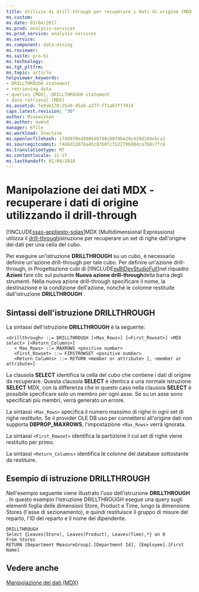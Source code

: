 ```yaml
---
title: Utilizzo di drill-through per recuperare i dati di origine (MDX) | Documenti Microsoft
ms.custom: 
ms.date: 03/04/2017
ms.prod: analysis-services
ms.prod_service: analysis-services
ms.service: 
ms.component: data-mining
ms.reviewer: 
ms.suite: pro-bi
ms.technology: 
ms.tgt_pltfrm: 
ms.topic: article
helpviewer_keywords:
- DRILLTHROUGH statement
- retrieving data
- queries [MDX], DRILLTHROUGH statement
- data retrieval [MDX]
ms.assetid: fe0ab170-25a9-45a8-a377-f71a67f77018
caps.latest.revision: "30"
author: Minewiskan
ms.author: owend
manager: kfile
ms.workload: Inactive
ms.openlocfilehash: 1749970e49904d8788c08f8be29cd20d189ebca3
ms.sourcegitcommit: f486d12078a45c87b0fcf52270b904ca7b0c7fc8
ms.translationtype: MT
ms.contentlocale: it-IT
ms.lasthandoff: 01/08/2018
---
```

# <a name="mdx-data-manipulation---retrieve-source-data-using-drillthrough"></a>Manipolazione dei dati MDX - recuperare i dati di origine utilizzando il drill-through
[!INCLUDE[ssas-appliesto-sqlas](../../../includes/ssas-appliesto-sqlas.md)]MDX (Multidimensional Expressions) utilizza il [drill-through](../../../mdx/mdx-data-manipulation-drillthrough.md)istruzione per recuperare un set di righe dall'origine dei dati per una cella del cubo.  
  
 Per eseguire un'istruzione **DRILLTHROUGH** su un cubo, è necessario definire un'azione drill-through per tale cubo. Per definire un'azione drill-through, in Progettazione cubi di [!INCLUDE[ssBIDevStudioFull](../../../includes/ssbidevstudiofull-md.md)]nel riquadro **Azioni** fare clic sul pulsante **Nuova azione drill-through**della barra degli strumenti. Nella nuova azione drill-through specificare il nome, la destinazione e la condizione dell'azione, nonché le colonne restituite dall'istruzione **DRILLTHROUGH** .  
  
## <a name="drillthrough-statement-syntax"></a>Sintassi dell'istruzione DRILLTHROUGH  
 La sintassi dell'istruzione **DRILLTHROUGH** è la seguente:  
  
```  
<drillthrough> ::= DRILLTHROUGH [<Max_Rows>] [<First_Rowset>] <MDX select> [<Return_Columns>]  
   < Max_Rows> ::= MAXROWS <positive number>  
   <First_Rowset> ::= FIRSTROWSET <positive number>  
   <Return_Columns> ::= RETURN <member or attribute> [, <member or attribute>]  
```  
  
 La clausola **SELECT** identifica la cella del cubo che contiene i dati di origine da recuperare. Questa clausola **SELECT** è identica a una normale istruzione **SELECT** MDX, con la differenza che in questo caso nella clausola **SELECT** è possibile specificare solo un membro per ogni asse. Se su un asse sono specificati più membri, verrà generato un errore.  
  
 La sintassi `<Max_Rows>` specifica il numero massimo di righe in ogni set di righe restituito. Se il provider OLE DB uso per connettersi all'origine dati non supporta **DBPROP_MAXROWS**, l'impostazione `<Max_Rows>` verrà ignorata.  
  
 La sintassi `<First_Rowset>` identifica la partizione il cui set di righe viene restituito per primo.  
  
 La sintassi `<Return_Columns>` identifica le colonne del database sottostante da restituire.  
  
## <a name="drillthrough-statement-example"></a>Esempio di istruzione DRILLTHROUGH  
 Nell'esempio seguente viene illustrato l'uso dell'istruzione **DRILLTHROUGH** . In questo esempio l'istruzione DRILLTHROUGH esegue una query sugli elementi foglia delle dimensioni Store, Product e Time, lungo la dimensione Stores (l'asse di sezionamento), e quindi restituisce il gruppo di misure del reparto, l'ID del reparto e il nome del dipendente.  
  
```  
DRILLTHROUGH  
Select {Leaves(Store), Leaves(Product), Leaves(Time),*} on 0  
From Stores  
RETURN [Department MeasureGroup].[Department Id], [Employee].[First Name]  
```  
  
## <a name="see-also"></a>Vedere anche  
 [Manipolazione dei dati &#40;MDX&#41;](../../../analysis-services/multidimensional-models/mdx/mdx-data-manipulation-manipulating-data.md)  
  
  
